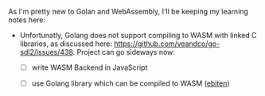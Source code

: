 As I'm pretty new to Golan and WebAssembly, I'll be keeping my learning notes here:

- Unfortunatly, Golang does not support compiling to WASM with linked C libraries, as discussed
  here: https://github.com/veandco/go-sdl2/issues/438. Project can go sideways now:
  - [ ] write WASM Backend in JavaScript
  - [ ] use Golang library which can be compiled to WASM ([ebiten](https://ebiten.org/))

